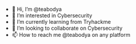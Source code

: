 - 👋 Hi, I’m @teabodya
- 👀 I’m interested in Cybersecurity
- 🌱 I’m currently learning from Tryhackme
- 💞️ I’m looking to collaborate on Cybersecurity 
- 📫 How to reach me @teabodya on any platform

<!---
teabodya/teabodya is a ✨ special ✨ repository because its `README.md` (this file) appears on your GitHub profile.
You can click the Preview link to take a look at your changes.
--->

